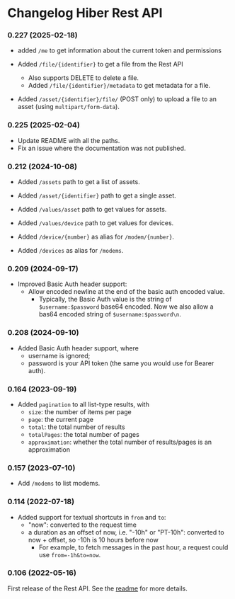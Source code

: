# Changelog Hiber Rest API

### 0.227 (2025-02-18)

- added `/me` to get information about the current token and permissions

- Added `/file/{identifier}` to get a file from the Rest API
  - Also supports DELETE to delete a file.
  - Added `/file/{identifier}/metadata` to get metadata for a file.
- Added `/asset/{identifier}/file/` (POST only) to upload a file to an asset (using `multipart/form-data`).

### 0.225 (2025-02-04)

- Update README with all the paths.
- Fix an issue where the documentation was not published.

### 0.212 (2024-10-08)

- Added `/assets` path to get a list of assets.

- Added `/asset/{identifier}` path to get a single asset.

- Added `/values/asset` path to get values for assets.
- Added `/values/device` path to get values for devices.
- Added `/device/{number}` as alias for `/modem/{number}`.
- Added `/devices` as alias for `/modems`.

### 0.209 (2024-09-17)

- Improved Basic Auth header support:
  - Allow encoded newline at the end of the basic auth encoded value.
    - Typically, the Basic Auth value is the string of `$username:$password` base64 encoded.
      Now we also allow a bas64 encoded string of `$username:$password\n`.

### 0.208 (2024-09-10)

- Added Basic Auth header support, where
  - username is ignored;
  - password is your API token (the same you would use for Bearer auth).

### 0.164 (2023-09-19)

- Added `pagination` to all list-type results, with
  - `size`: the number of items per page
  - `page`: the current page
  - `total`: the total number of results
  - `totalPages`: the total number of pages
  - `approximation`: whether the total number of results/pages is an approximation

### 0.157 (2023-07-10)

- Add `/modems` to list modems.

### 0.114 (2022-07-18)

- Added support for textual shortcuts in `from` and `to`:
  - "now": converted to the request time
  - a duration as an offset of now, i.e. "-10h" or "PT-10h": converted to now + offset, so -10h is 10 hours before now
    - For example, to fetch messages in the past hour, a request could use `from=-1h&to=now`.

### 0.106 (2022-05-16)

First release of the Rest API. See the [readme](./README.md) for more details.
